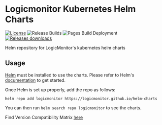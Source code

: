 # Logicmonitor Kubernetes Helm Charts
[![License](https://img.shields.io/github/license/logicmonitor/helm-charts)](https://github.com/logicmonitor/helm-charts/blob/master/LICENSE) ![Release Builds](https://github.com/logicmonitor/helm-charts/actions/workflows/release.yml/badge.svg?branch=main) ![Pages Build Deployment](https://github.com/logicmonitor/helm-charts/actions/workflows/pages/pages-build-deployment/badge.svg) [![Releases downloads](https://img.shields.io/github/downloads/logicmonitor/helm-charts/total.svg)](https://github.com/logicmonitor/helm-charts/releases)
<br>

Helm repository for LogicMonitor's kubernetes helm charts

## Usage

[Helm](https://helm.sh) must be installed to use the charts.
Please refer to Helm's [documentation](https://helm.sh/docs/) to get started.

Once Helm is set up properly, add the repo as follows:

```console
helm repo add logicmonitor https://logicmonitor.github.io/helm-charts
```

You can then run `helm search repo logicmonitor` to see the charts.

Find Version Compatibility Matrix [here](https://github.com/logicmonitor/helm-charts/blob/gh-pages/VERSION-COMPATIBILITY-MATRIX.md)
